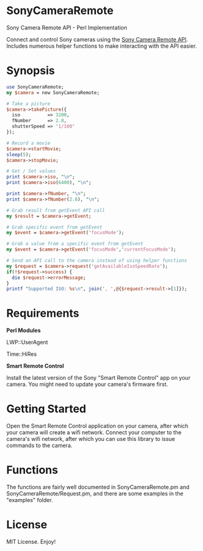 # SonyCameraRemote
Sony Camera Remote API - Perl Implementation

Connect and control Sony cameras using the [Sony Camera Remote API](https://developer.sony.com/downloads/camera-file/sony-camera-remote-api-beta-sdk/).  Includes numerous helper functions to make interacting with the API easier.

# Synopsis

```perl
use SonyCameraRemote;
my $camera = new SonyCameraRemote;

# Take a picture
$camera->takePicture({
  iso          => 3200,
  fNumber      => 2.8,
  shutterSpeed => '1/100'
});

# Record a movie
$camera->startMovie;
sleep(5);
$camera->stopMovie;

# Get / Set values
print $camera->iso, "\n";
print $camera->iso(6400), "\n";

print $camera->fNumber, "\n";
print $camera->fNumber(2.8), "\n";

# Grab result from getEvent API call
my $result = $camera->getEvent;

# Grab specific event from getEvent
my $event = $camera->getEvent('focusMode');

# Grab a value from a specific event from getEvent
my $event = $camera->getEvent('focusMode','currentFocusMode');

# Send an API call to the camera instead of using helper functions
my $request = $camera->request('getAvailableIsoSpeedRate');
if(!$request->success) {
  die $request->errorMessage;
}
printf "Supported ISO: %s\n", join(', ',@{$request->result->[1]});
```

# Requirements

__Perl Modules__

LWP::UserAgent

Time::HiRes

__Smart Remote Control__

Install the latest version of the Sony "Smart Remote Control" app on your camera.  You might need to update your camera's firmware first.

# Getting Started

Open the Smart Remote Control application on your camera, after which your camera will create a wifi network.  Connect your computer to the camera's wifi network, after which you can use this library to issue commands to the camera.

# Functions

The functions are fairly well documented in SonyCameraRemote.pm and SonyCameraRemote/Request.pm, and there are some examples in the "examples" folder.

# License

MIT License.  Enjoy!
